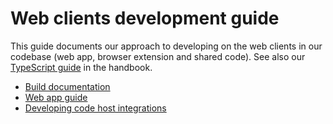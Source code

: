 # Web clients development guide

This guide documents our approach to developing on the web clients in our codebase (web app, browser extension and shared code).
See also our [TypeScript guide](https://about.sourcegraph.com/handbook/engineering/languages/typescript) in the handbook.

- [Build documentation](build.md)
- [Web app guide](web_app.md)
- [Developing code host integrations](../code_host_integrations.md)
